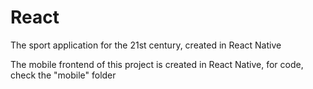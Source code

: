 # React
The sport application for the 21st century, created in React Native

The mobile frontend of this project is created in React Native, for code, check the "mobile" folder
